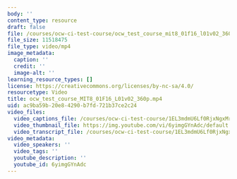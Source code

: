 ```yaml
---
body: ''
content_type: resource
draft: false
file: /courses/ocw-ci-test-course/ocw_test_course_mit8_01f16_l01v02_360p.mp4
file_size: 11518475
file_type: video/mp4
image_metadata:
  caption: ''
  credit: ''
  image-alt: ''
learning_resource_types: []
license: https://creativecommons.org/licenses/by-nc-sa/4.0/
resourcetype: Video
title: ocw_test_course_MIT8_01F16_L01v02_360p.mp4
uid: ac9ba59b-20e8-4290-b7fd-721b37ce2c24
video_files:
  video_captions_file: /courses/ocw-ci-test-course/1EL3mdmU6Lf0RjxNgxMrx2A7HkfnAg0x3_transcript.webvtt
  video_thumbnail_file: https://img.youtube.com/vi/6yimgGYnAdc/default.jpg
  video_transcript_file: /courses/ocw-ci-test-course/1EL3mdmU6Lf0RjxNgxMrx2A7HkfnAg0x3_transcript.pdf
video_metadata:
  video_speakers: ''
  video_tags: ''
  youtube_description: ''
  youtube_id: 6yimgGYnAdc
---
```

